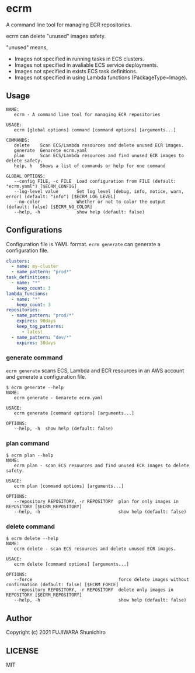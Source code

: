 # ecrm

A command line tool for managing ECR repositories.

ecrm can delete "unused" images safety.

"unused" means,

- Images not specified in running tasks in ECS clusters.
- Images not specified in avaliable ECS service deployments.
- Images not specified in exists ECS task definitions.
- Images not specified in using Lambda functions (PackageType=Image).

## Usage

```
NAME:
   ecrm - A command line tool for managing ECR repositories

USAGE:
   ecrm [global options] command [command options] [arguments...]

COMMANDS:
   delete    Scan ECS/Lambda resources and delete unused ECR images.
   generate  Genarete ecrm.yaml
   plan      Scan ECS/Lambda resources and find unused ECR images to delete safety.
   help, h   Shows a list of commands or help for one command

GLOBAL OPTIONS:
   --config FILE, -c FILE  Load configuration from FILE (default: "ecrm.yaml") [$ECRM_CONFIG]
   --log-level value       Set log level (debug, info, notice, warn, error) (default: "info") [$ECRM_LOG_LEVEL]
   --no-color              Whether or not to color the output (default: false) [$ECRM_NO_COLOR]
   --help, -h              show help (default: false)
```

## Configurations

Configuration file is YAML format. `ecrm generate` can generate a configuration file.

```yaml
clusters:
  - name: my-cluster
  - name_pattern: "prod*"
task_definitions:
  - name: "*"
    keep_count: 3
lambda_funcions:
  - name: "*"
    keep_count: 3
repositories:
  - name_pattern: "prod/*"
    expires: 90days
    keep_tag_patterns:
      - latest
  - name_pattern: "dev/*"
    expires: 30days
```

### generate command

`ecrm generate` scans ECS, Lambda and ECR resources in an AWS account and generate a configuration file.

```console
$ ecrm generate --help
NAME:
   ecrm generate - Genarete ecrm.yaml

USAGE:
   ecrm generate [command options] [arguments...]

OPTIONS:
   --help, -h  show help (default: false)
```

### plan command

```console
$ ecrm plan --help
NAME:
   ecrm plan - scan ECS resources and find unused ECR images to delete safety.

USAGE:
   ecrm plan [command options] [arguments...]

OPTIONS:
   --repository REPOSITORY, -r REPOSITORY  plan for only images in REPOSITORY [$ECRM_REPOSITORY]
   --help, -h                              show help (default: false)
```

### delete command

```console
$ ecrm delete --help
NAME:
   ecrm delete - scan ECS resources and delete unused ECR images.

USAGE:
   ecrm delete [command options] [arguments...]

OPTIONS:
   --force                                 force delete images without confirmation (default: false) [$ECRM_FORCE]
   --repository REPOSITORY, -r REPOSITORY  delete only images in REPOSITORY [$ECRM_REPOSITORY]
   --help, -h                              show help (default: false)
```

## Author

Copyright (c) 2021 FUJIWARA Shunichiro

## LICENSE

MIT
